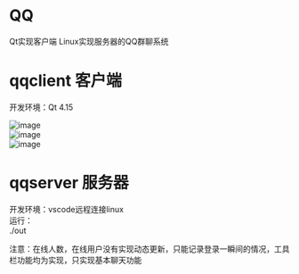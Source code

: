 # QQ
Qt实现客户端 Linux实现服务器的QQ群聊系统  
# qqclient 客户端  
开发环境：Qt 4.15 

![image](https://github.com/Knock-man/QQ/assets/66514322/772b7703-3d95-4396-9cd1-e65317dd030e)  
![image](https://github.com/Knock-man/QQ/assets/66514322/6a20a049-6679-41ac-b91e-4f7be27f6ea7)  
![image](https://github.com/Knock-man/QQ/assets/66514322/edde4446-3813-4dc6-af64-2319fbca5d07)  



# qqserver 服务器  
开发环境：vscode远程连接linux  
运行：  
./out  

注意：在线人数，在线用户没有实现动态更新，只能记录登录一瞬间的情况，工具栏功能均为实现，只实现基本聊天功能  

